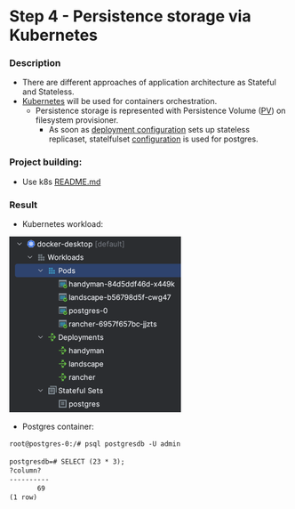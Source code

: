# Step 4 - Persistence storage via Kubernetes

### Description

- There are different approaches of application architecture as Stateful and Stateless.
- [Kubernetes](https://kubernetes.io) will be used for containers orchestration.
  - Persistence storage is represented with Persistence Volume ([PV](../dev/k8s/postgres-pv.yaml)) on filesystem provisioner.
    - As soon as [deployment configuration](../dev/k8s/unused/deployment-postgres.yaml) sets up stateless replicaset, statelfulset [configuration](../dev/k8s/postgres-statefullset.yaml) is used for postgres.
    
### Project building:

- Use k8s [README.md](../dev/k8s/README.md)

### Result

- Kubernetes workload:

![](../docs/resources/hw4/1.png)

- Postgres container:

```console
root@postgres-0:/# psql postgresdb -U admin

postgresdb=# SELECT (23 * 3);
?column?
----------
       69
(1 row)
```